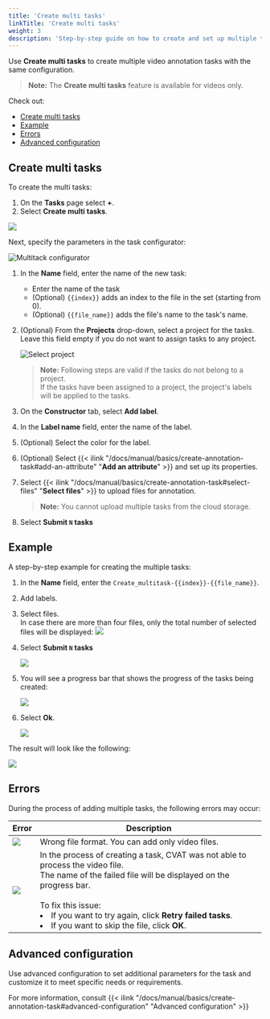 ```yaml
---
title: 'Create multi tasks'
linkTitle: 'Create multi tasks'
weight: 3
description: 'Step-by-step guide on how to create and set up multiple tasks'
---
```


Use **Create multi tasks** to create multiple video annotation tasks with the same configuration.

> **Note:** The **Create multi tasks** feature is available for videos only.

Check out:

- [Create multi tasks](#create-multi-tasks)
- [Example](#example)
- [Errors](#errors)
- [Advanced configuration](#advanced-configuration)

## Create multi tasks

To create the multi tasks:
1. On the **Tasks** page select **+**.
1. Select **Create multi tasks**.

![](/images/create_multi_tasks_1.png)

Next, specify the parameters in the task configurator:

![Multitack configurator](/images/create_multi_tasks_2.png)

1. In the **Name** field, enter the name of the new task:

   - Enter the name of the task
   - (Optional) `{{index}}` adds an index to the file in the set (starting from 0).
   - (Optional) `{{file_name}}` adds the file's name to the task's name.

1. (Optional) From the **Projects** drop-down, select a project for the tasks.
   <br>Leave this field empty if you do not want to assign tasks to any project.

   ![Select project](/images/select_project.png)

   > **Note:** Following steps are valid if the tasks do not belong to a project.
   > <br>If the tasks have been assigned to a project, the project's labels will be applied to the tasks.

1. On the **Constructor** tab, select **Add label**.
1. In the **Label name** field, enter the name of the label.
1. (Optional) Select the color for the label.
1. (Optional) Select
   {{< ilink "/docs/manual/basics/create-annotation-task#add-an-attribute" "**Add an attribute**" >}}
   and set up its properties.
1. Select {{< ilink "/docs/manual/basics/create-annotation-task#select-files" "**Select files**" >}}
   to upload files for annotation.
   > **Note:** You cannot upload multiple tasks from the cloud storage.
1. Select **Submit `N` tasks**

## Example

A step-by-step example for creating the multiple tasks:

1. In the **Name** field, enter the `Create_multitask-{{index}}-{{file_name}}`.
1. Add labels.
1. Select files. <br>In case there are more than four files,
   only the total number of selected files will be displayed:
   ![](/images/create_multi_tasks_3.png)
1. Select **Submit `N` tasks**

   ![](/images/create_multi_tasks_4.png)

1. You will see a progress bar that shows the progress of the tasks being created:

   ![](/images/create_multi_tasks_5.png)

1. Select **Ok**.

   ![](/images/create_multi_tasks_6.png)

The result will look like the following:

![](/images/create_multi_tasks_7.png)

## Errors

During the process of adding multiple tasks, the following errors may occur:

<!--lint disable maximum-line-length-->

| Error                     | Description                                                                                                                                                                                                                                                                                      |
| ------------------------- | ------------------------------------------------------------------------------------------------------------------------------------------------------------------------------------------------------------------------------------------------------------------------------------------------ |
| ![](/images/create_multi_tasks_8.png) | Wrong file format. You can add only video files.                                                                                                                                                                                                                                                 |
| ![](/images/create_multi_tasks_9.png) | In the process of creating a task, CVAT was not able to process the video file. <br>The name of the failed file will be displayed on the progress bar. <br><br> To fix this issue: <li> If you want to try again, click **Retry failed tasks**. <li> If you want to skip the file, click **OK**. |

<!--lint enable maximum-line-length-->

## Advanced configuration

Use advanced configuration to set additional parameters for the task
and customize it to meet specific needs or requirements.

For more information, consult
{{< ilink "/docs/manual/basics/create-annotation-task#advanced-configuration" "Advanced configuration" >}}
